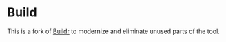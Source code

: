 # Build

This is a fork of [Buildr](http://buildr.apache.org/) to modernize and eliminate unused parts of the tool.
